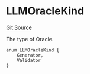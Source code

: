 # LLMOracleKind
[Git Source](https://github.com/firstbatchxyz/dria-oracle-contracts/blob/4083e0e4f3f5849460fbea5040ecc77651509d1c/src/LLMOracleRegistry.sol)

The type of Oracle.


```solidity
enum LLMOracleKind {
    Generator,
    Validator
}
```

